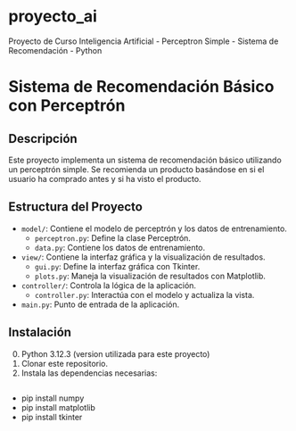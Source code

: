 # proyecto_ai
Proyecto de Curso Inteligencia Artificial - Perceptron Simple - Sistema de Recomendación - Python

# Sistema de Recomendación Básico con Perceptrón

## Descripción
Este proyecto implementa un sistema de recomendación básico utilizando un perceptrón simple. Se recomienda un producto basándose en si el usuario ha comprado antes y si ha visto el producto.

## Estructura del Proyecto
- `model/`: Contiene el modelo de perceptrón y los datos de entrenamiento.
  - `perceptron.py`: Define la clase Perceptrón.
  - `data.py`: Contiene los datos de entrenamiento.
- `view/`: Contiene la interfaz gráfica y la visualización de resultados.
  - `gui.py`: Define la interfaz gráfica con Tkinter.
  - `plots.py`: Maneja la visualización de resultados con Matplotlib.
- `controller/`: Controla la lógica de la aplicación.
  - `controller.py`: Interactúa con el modelo y actualiza la vista.
- `main.py`: Punto de entrada de la aplicación.

## Instalación
0. Python 3.12.3 (version utilizada para este proyecto)
1. Clonar este repositorio.
2. Instala las dependencias necesarias:
   ```bash
  - pip install numpy
  - pip install matplotlib 
  - pip install tkinter